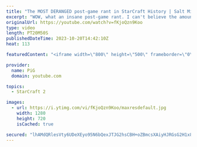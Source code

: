 ```yaml
---
title: "The MOST DERANGED post-game rant in StarCraft History | Salt Mines #45 - StarCraft 2"
excerpt: "WOW, what an insane post-game rant. I can't believe the amount of salt mined in a single game of StarCraft 2. Everyone has encountered a salty or BM opponent on the StarCraft ladder before. Send in your funniest, saltiest replays to RateMyStarCraft@gmail.com with “Salt Mines” in the title + in the body"
originalUrl: https://youtube.com/watch?v=fKjoQzn9Koo
type: video
length: PT20M50S
publishedDateTime: 2023-10-20T14:42:10Z
heat: 113

featuredContent: "<iframe width=\"800\" height=\"500\" frameborder=\"0\" src=\"https://www.youtube.com/embed/fKjoQzn9Koo\" allow=\"accelerometer; autoplay; encrypted-media; gyroscope; picture-in-picture\" allowfullscreen></iframe>"

provider:
  name: PiG
  domain: youtube.com

topics:
  - StarCraft 2

images:
  - url: https://i.ytimg.com/vi/fKjoQzn9Koo/maxresdefault.jpg
    width: 1280
    height: 720
    isCached: true

secured: "lhAMdQRlesVty6UDeXEyo95N6bQexJTJG2hsCBH+oZBmcsXAiyHJRGsG2H1x8sB/jjQBD0zYqtTOHPx9mmOQMhdxQbW+zNX8RWDqFq1UoS4vicPb9Z2FiW9W/MYSWQlYF/M9EwX0irMlq4KBer8ozOku0NK4y6hND7ZpHRx8M7j2IITZMV1fOdZgN09lMjh4C5NbKF3TGmI6LMS5giWSXGgc6CcaE5x+8XQIgO5QfnHb2XicMp0WK4UjGS5dqZyfridYQRaZIcQltyknZVlAYKZJU+Zuu5nXqIk7kloIkHevUWjdsUrkeANqSJf4XyPle7WL5BVCIkmLJO+mDuTPqzxNSLmv8/ZdpTiZQlp0hzOBWxKmUAkovB1Z4RzV+nG/X4z0vwp2O3tJDC4BfZrJnK4Mblf95g29f9rDTU9j6S0=;mohMLp1r6HUaBtv95Ltveg=="
---
```


